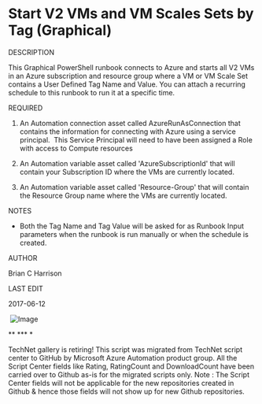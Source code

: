 ﻿Start V2 VMs and VM Scales Sets by Tag (Graphical)
==================================================

            

DESCRIPTION


This Graphical PowerShell runbook connects to Azure and starts all V2 VMs in an Azure subscription and resource group where a VM or VM Scale Set contains a User Defined Tag Name and Value. You can attach a recurring schedule to this runbook to run it at
 a specific time. 


REQUIRED


1. An Automation connection asset called AzureRunAsConnection that contains the information for connecting with Azure using a service principal.  This Service Principal will need to have been assigned a Role with access to Compute resources


2. An Automation variable asset called 'AzureSubscriptionId' that will contain your Subscription ID where the VMs are currently located.


3. An Automation variable asset called 'Resource-Group' that will contain the Resource Group name where the VMs are currently located.


NOTES

- Both the Tag Name and Tag Value will be asked for as Runbook Input parameters when the runbook is run manually or when the schedule is created.


AUTHOR


Brian C Harrison


LAST EDIT


2017-06-12

 ![Image](https://github.com/azureautomation/start-v2-vms-and-vm-scales-sets-by-tag-(graphical)/raw/master/StartRMVMsbyTag.png)

** *** *


        
    
TechNet gallery is retiring! This script was migrated from TechNet script center to GitHub by Microsoft Azure Automation product group. All the Script Center fields like Rating, RatingCount and DownloadCount have been carried over to Github as-is for the migrated scripts only. Note : The Script Center fields will not be applicable for the new repositories created in Github & hence those fields will not show up for new Github repositories.
